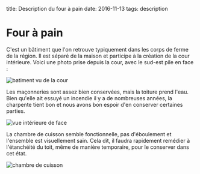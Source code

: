 title: Description du four à pain
date: 2016-11-13
tags: description

# Four à pain

C'est un bâtiment que l'on retrouve typiquement dans les corps de ferme de la région. Il est séparé de la maison et participe à la création de la cour intérieure. Voici une photo prise depuis la cour, avec le sud-est pile en face :

<img src="images/four_a_pain/batiment.jpg" alt="batiment vu de la cour"/>

Les maçonneries sont assez bien conservées, mais la toiture prend l'eau. Bien qu'elle ait essuyé un incendie il y a de nombreuses années, la charpente tient bon et nous avons bon espoir d'en conserver certaines parties.

<img src="images/four_a_pain/face.jpg" alt="vue intérieure de face"/>

La chambre de cuisson semble fonctionnelle, pas d'éboulement et l'ensemble est visuellement sain. Cela dit, il faudra rapidement remédier à l'étanchéité du toit, même de manière temporaire, pour le conserver dans cet état.

<img src="images/four_a_pain/chambre.jpg" alt="chambre de cuisson"/>
